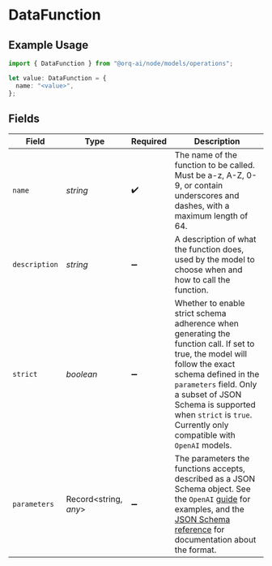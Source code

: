 # DataFunction

## Example Usage

```typescript
import { DataFunction } from "@orq-ai/node/models/operations";

let value: DataFunction = {
  name: "<value>",
};
```

## Fields

| Field                                                                                                                                                                                                                                                                                             | Type                                                                                                                                                                                                                                                                                              | Required                                                                                                                                                                                                                                                                                          | Description                                                                                                                                                                                                                                                                                       |
| ------------------------------------------------------------------------------------------------------------------------------------------------------------------------------------------------------------------------------------------------------------------------------------------------- | ------------------------------------------------------------------------------------------------------------------------------------------------------------------------------------------------------------------------------------------------------------------------------------------------- | ------------------------------------------------------------------------------------------------------------------------------------------------------------------------------------------------------------------------------------------------------------------------------------------------- | ------------------------------------------------------------------------------------------------------------------------------------------------------------------------------------------------------------------------------------------------------------------------------------------------- |
| `name`                                                                                                                                                                                                                                                                                            | *string*                                                                                                                                                                                                                                                                                          | :heavy_check_mark:                                                                                                                                                                                                                                                                                | The name of the function to be called. Must be a-z, A-Z, 0-9, or contain underscores and dashes, with a maximum length of 64.                                                                                                                                                                     |
| `description`                                                                                                                                                                                                                                                                                     | *string*                                                                                                                                                                                                                                                                                          | :heavy_minus_sign:                                                                                                                                                                                                                                                                                | A description of what the function does, used by the model to choose when and how to call the function.                                                                                                                                                                                           |
| `strict`                                                                                                                                                                                                                                                                                          | *boolean*                                                                                                                                                                                                                                                                                         | :heavy_minus_sign:                                                                                                                                                                                                                                                                                | Whether to enable strict schema adherence when generating the function call. If set to true, the model will follow the exact schema defined in the `parameters` field. Only a subset of JSON Schema is supported when `strict` is `true`. Currently only compatible with `OpenAI` models.         |
| `parameters`                                                                                                                                                                                                                                                                                      | Record<string, *any*>                                                                                                                                                                                                                                                                             | :heavy_minus_sign:                                                                                                                                                                                                                                                                                | The parameters the functions accepts, described as a JSON Schema object. See the `OpenAI` [guide](https://platform.openai.com/docs/guides/function-calling) for examples, and the [JSON Schema reference](https://json-schema.org/understanding-json-schema/) for documentation about the format. |